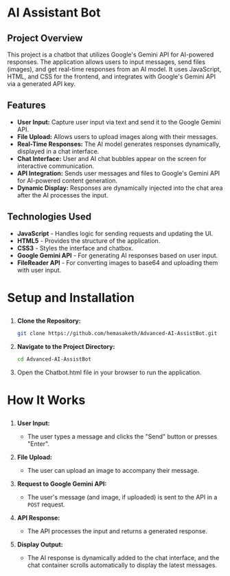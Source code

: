 # AI Assistant Bot

## Project Overview
This project is a chatbot that utilizes Google's Gemini API for AI-powered responses. The application allows users to input messages, send files (images), and get real-time responses from an AI model. It uses JavaScript, HTML, and CSS for the frontend, and integrates with Google's Gemini API via a generated API key.

## Features

- **User Input:** Capture user input via text and send it to the Google Gemini API.
- **File Upload:** Allows users to upload images along with their messages.
- **Real-Time Responses:** The AI model generates responses dynamically, displayed in a chat interface.
- **Chat Interface:** User and AI chat bubbles appear on the screen for interactive communication.
- **API Integration:** Sends user messages and files to Google's Gemini API for AI-powered content generation.
- **Dynamic Display:** Responses are dynamically injected into the chat area after the AI processes the input.

## Technologies Used

- **JavaScript** - Handles logic for sending requests and updating the UI.
- **HTML5** - Provides the structure of the application.
- **CSS3** - Styles the interface and chatbox.
- **Google Gemini API** - For generating AI responses based on user input.
- **FileReader API** - For converting images to base64 and uploading them with user input.

<h3 style="font-size: 28px; font-weight: bold;">Setup and Installation</h3>

1. **Clone the Repository:**

   ```bash
   git clone https://github.com/hemasaketh/Advanced-AI-AssistBot.git

2. **Navigate to the Project Directory:**
   ```bash
   cd Advanced-AI-AssistBot

3. Open the Chatbot.html file in your browser to run the application.

<h3 style="font-size: 28px; font-weight: bold;">How It Works</h3>

1. **User Input:**
   - The user types a message and clicks the "Send" button or presses "Enter".

2. **File Upload:**
   - The user can upload an image to accompany their message.

3. **Request to Google Gemini API:**
   - The user's message (and image, if uploaded) is sent to the API in a `POST` request.

4. **API Response:**
   - The API processes the input and returns a generated response.

5. **Display Output:**
   - The AI response is dynamically added to the chat interface, and the chat container scrolls automatically to display the latest messages.

